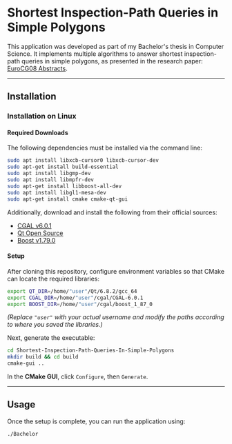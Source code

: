 # Shortest Inspection-Path Queries in Simple Polygons

This application was developed as part of my Bachelor's thesis in Computer Science. It implements multiple algorithms to answer shortest inspection-path queries in simple polygons, as presented in the research paper: [EuroCG08 Abstracts](https://inria.hal.science/inria-00595116/PDF/EuroCG08Abstracts.pdf#page=164).

---

## Installation

### Installation on Linux

#### Required Downloads
The following dependencies must be installed via the command line:
```sh
sudo apt install libxcb-cursor0 libxcb-cursor-dev
sudo apt-get install build-essential
sudo apt install libgmp-dev
sudo apt install libmpfr-dev
sudo apt-get install libboost-all-dev
sudo apt install libgl1-mesa-dev 
sudo apt-get install cmake cmake-qt-gui 
```
Additionally, download and install the following from their official sources:
- [CGAL v6.0.1](https://github.com/CGAL/cgal/releases/tag/v6.0.1)
- [Qt Open Source](https://www.qt.io/download-open-source)
- [Boost v1.79.0](https://www.boost.org/doc/libs/1_79_0/more/getting_started/unix-variants.html)

#### Setup
After cloning this repository, configure environment variables so that CMake can locate the required libraries:
```sh
export QT_DIR=/home/"user"/Qt/6.8.2/gcc_64
export CGAL_DIR=/home/"user"/cgal/CGAL-6.0.1
export BOOST_DIR=/home/"user"/cgal/boost_1_87_0
```
*(Replace `"user"` with your actual username and modify the paths according to where you saved the libraries.)*

Next, generate the executable:
```sh
cd Shortest-Inspection-Path-Queries-In-Simple-Polygons
mkdir build && cd build
cmake-gui ..
```
In the **CMake GUI**, click `Configure`, then `Generate`.

---

## Usage
Once the setup is complete, you can run the application using:
```sh
./Bachelor
```

